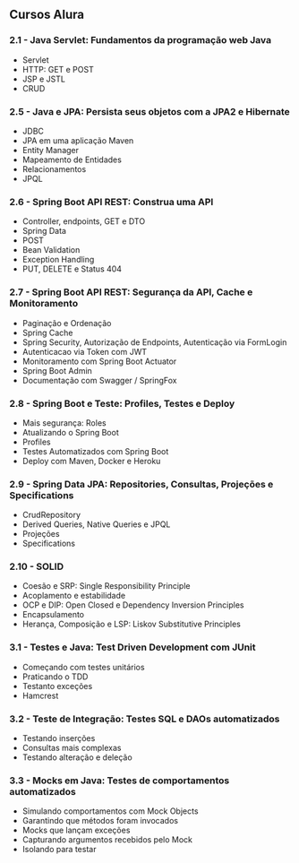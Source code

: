## Cursos Alura
### 2.1 - Java Servlet: Fundamentos da programação web Java
- Servlet
- HTTP: GET e POST
- JSP e JSTL
- CRUD

### 2.5 - Java e JPA: Persista seus objetos com a JPA2 e Hibernate
- JDBC
- JPA em uma aplicação Maven
- Entity Manager
- Mapeamento de Entidades
- Relacionamentos
- JPQL

### 2.6 - Spring Boot API REST: Construa uma API
- Controller, endpoints, GET e DTO
- Spring Data
- POST
- Bean Validation
- Exception Handling
- PUT, DELETE e Status 404

### 2.7 - Spring Boot API REST: Segurança da API, Cache e Monitoramento
- Paginação e Ordenação
- Spring Cache
- Spring Security, Autorização de Endpoints, Autenticação via FormLogin
- Autenticacao via Token com JWT
- Monitoramento com Spring Boot Actuator
- Spring Boot Admin
- Documentação com Swagger / SpringFox

### 2.8 - Spring Boot e Teste: Profiles, Testes e Deploy
- Mais segurança: Roles
- Atualizando o Spring Boot
- Profiles
- Testes Automatizados com Spring Boot
- Deploy com Maven, Docker e Heroku

### 2.9 - Spring Data JPA: Repositories, Consultas, Projeções e Specifications
- CrudRepository
- Derived Queries, Native Queries e JPQL
- Projeções
- Specifications

### 2.10 - SOLID
- Coesão e SRP: Single Responsibility Principle
- Acoplamento e estabilidade
- OCP e DIP: Open Closed e Dependency Inversion Principles
- Encapsulamento
- Herança, Composição e LSP: Liskov Substitutive Principles

### 3.1 - Testes e Java: Test Driven Development com JUnit
 - Começando com testes unitários
 - Praticando o TDD
 - Testanto exceções
 - Hamcrest
### 3.2 - Teste de Integração: Testes SQL e DAOs automatizados
 - Testando inserções
 - Consultas mais complexas
 - Testando alteração e deleção
### 3.3 - Mocks em Java: Testes de comportamentos automatizados
 - Simulando comportamentos com Mock Objects
 - Garantindo que métodos foram invocados
 - Mocks que lançam exceções
 - Capturando argumentos recebidos pelo Mock
 - Isolando para testar